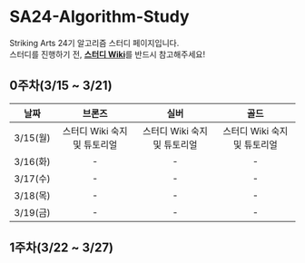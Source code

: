 # SA24-Algorithm-Study
Striking Arts 24기 알고리즘 스터디 페이지입니다.  
스터디를 진행하기 전, [**스터디 Wiki**](https://github.com/Hamsik2rang/SA24-Algorithm-Study/wiki)를 반드시 참고해주세요!  

## 0주차(3/15 ~ 3/21)

|   날짜   |            브론즈            |             실버             |             골드             |
| :------: | :--------------------------: | :--------------------------: | :--------------------------: |
| 3/15(월) | 스터디 Wiki 숙지 및 튜토리얼 | 스터디 Wiki 숙지 및 튜토리얼 | 스터디 Wiki 숙지 및 튜토리얼 |
| 3/16(화) |              -               |              -               |              -               |
| 3/17(수) |              -               |              -               |              -               |
| 3/18(목) |              -               |              -               |              -               |
| 3/19(금) |              -               |              -               |              -               |

## 1주차(3/22 ~ 3/27)


